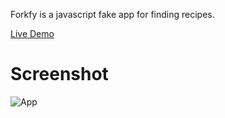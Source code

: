 Forkfy is a javascript fake app for finding recipes.

[Live Demo](https://diogodsg-forkfy.herokuapp.com/)
# Screenshot
![App](https://i.imgur.com/2O9ymbI.png)

